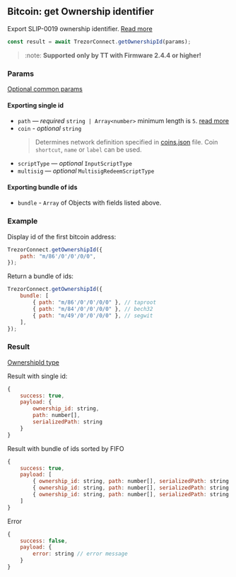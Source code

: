 ## Bitcoin: get Ownership identifier

Export SLIP-0019 ownership identifier. [Read more](https://github.com/satoshilabs/slips/blob/master/slip-0019.md#ownership-identifier)

```javascript
const result = await TrezorConnect.getOwnershipId(params);
```

> :note: **Supported only by TT with Firmware 2.4.4 or higher!**

### Params

[Optional common params](commonParams.md)

#### Exporting single id

-   `path` — _required_ `string | Array<number>` minimum length is `5`. [read more](../path.md)
-   `coin` - _optional_ `string`
    > Determines network definition specified in [coins.json](https://github.com/trezor/trezor-suite/blob/develop/packages/connect-common/files/coins.json) file.
    > Coin `shortcut`, `name` or `label` can be used.
-   `scriptType` — _optional_ `InputScriptType`
-   `multisig` — _optional_ `MultisigRedeemScriptType`

#### Exporting bundle of ids

-   `bundle` - `Array` of Objects with fields listed above.

### Example

Display id of the first bitcoin address:

```javascript
TrezorConnect.getOwnershipId({
    path: "m/86'/0'/0'/0/0",
});
```

Return a bundle of ids:

```javascript
TrezorConnect.getOwnershipId({
    bundle: [
        { path: "m/86'/0'/0'/0/0" }, // taproot
        { path: "m/84'/0'/0'/0/0" }, // bech32
        { path: "m/49'/0'/0'/0/0" }, // segwit
    ],
});
```

### Result

[OwnershipId type](https://github.com/trezor/trezor-suite/blob/develop/packages/connect/src/types/api/getOwnershipId.ts)

Result with single id:

```javascript
{
    success: true,
    payload: {
        ownership_id: string,
        path: number[],
        serializedPath: string
    }
}
```

Result with bundle of ids sorted by FIFO

```javascript
{
    success: true,
    payload: [
        { ownership_id: string, path: number[], serializedPath: string }, // taproot
        { ownership_id: string, path: number[], serializedPath: string }, // bech32
        { ownership_id: string, path: number[], serializedPath: string }  // segwit
    ]
}
```

Error

```javascript
{
    success: false,
    payload: {
        error: string // error message
    }
}
```
